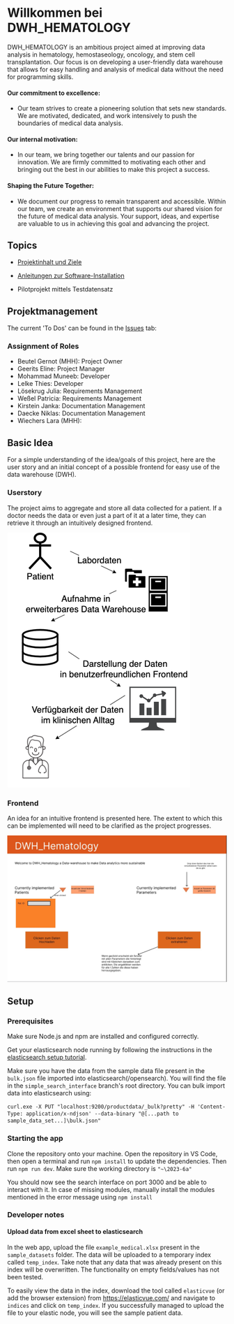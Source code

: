 # Willkommen bei DWH_HEMATOLOGY

DWH_HEMATOLOGY is an ambitious project aimed at improving data analysis in hematology, hemostaseology, oncology, and stem cell transplantation. Our focus is on developing a user-friendly data warehouse that allows for easy handling and analysis of medical data without the need for programming skills.

#### Our commitment to excellence:

 - Our team strives to create a pioneering solution that sets new standards. We are motivated, dedicated, and work intensively to push the boundaries of medical data analysis.

#### Our internal motivation:

 - In our team, we bring together our talents and our passion for innovation. We are firmly committed to motivating each other and bringing out the best in our abilities to make this project a success.

#### Shaping the Future Together:

 - We document our progress to remain transparent and accessible. Within our team, we create an environment that supports our shared vision for the future of medical data analysis. Your support, ideas, and expertise are valuable to us in achieving this goal and advancing the project.





## Topics


* [Projektinhalt und Ziele](https://github.com/health-io/2023-6a/tree/5157ee6f25184b2d91f290500488a6b2ca0390eb/docs/Projektinhalt_und_Ziele)

* [Anleitungen zur Software-Installation](https://github.com/health-io/2023-6a/tree/9c79a6af5a9fabc4aaf10ef3a0c54d7f1fd62d57/docs/software_installation)
  
* Pilotprojekt mittels Testdatensatz





## Projektmanagement

The current 'To Dos' can be found in the [Issues](https://github.com/health-io/2023-6a/issues) tab:
 


### Assignment of Roles
* Beutel Gernot (MHH): Project Owner
* Geerits Eline: Project Manager
* Mohammad Muneeb: Developer
* Lelke Thies: Developer
* Lösekrug Julia: Requirements Management
* Weßel Patricia: Requirements Management
* Kirstein Janka: Documentation Management
* Daecke Niklas: Documentation Management
* Wiechers Lara (MHH):


## Basic Idea

For a simple understanding of the idea/goals of this project, here are the user story and an initial concept of a possible frontend for easy use of the data warehouse (DWH).

### Userstory

The project aims to aggregate and store all data collected for a patient. If a doctor needs the data or even just a part of it at a later time, they can retrieve it through an intuitively designed frontend.

![alt text](docs/user-story.png)

### Frontend

An idea for an intuitive frontend is presented here. The extent to which this can be implemented will need to be clarified as the project progresses.

![alt text](docs/erster-entwurf-frontend.jpeg)

## Setup

### Prerequisites

Make sure Node.js and npm are installed and configured correctly. 

Get your elasticsearch node running by following the instructions in the [elasticsearch setup tutorial](https://github.com/health-io/2023-6a/blob/f4e09bb266f90e8198dc85516c62dc5e8b1930d1/docs/software_installation/elasticsearch/es_kib_installation_for_dummies.md). 

Make sure you have the data from the sample data file present in the ```bulk.json``` file imported into elasticsearch(/opensearch). You will find the file in the ```simple_search_interface``` branch's root directory. You can bulk import data into elasticsearch using: 

```
curl.exe -X PUT "localhost:9200/productdata/_bulk?pretty" -H 'Content-Type: application/x-ndjson' --data-binary "@[...path to sample_data_set...]\bulk.json"
```
### Starting the app

Clone the repository onto your machine. Open the repository in VS Code, then open a terminal and run ```npm install``` to update the dependencies. Then run ```npm run dev```. Make sure the working directory is ```"~\2023-6a"```

You should now see the search interface on port 3000 and be able to interact with it. In case of missing modules, manually install the modules mentioned in the error message using ```npm install```

### Developer notes

#### Upload data from excel sheet to elasticsearch

In the web app, upload the file ```example_medical.xlsx``` present in the ```sample_datasets``` folder. The data will be uploaded to a temporary index called ```temp_index```. Take note that any data that was already present on this index will be overwritten. The functionality on empty fields/values has not been tested.

To easily view the data in the index, download the tool called ```elasticvue``` (or add the browser extension) from https://elasticvue.com/ and navigate to ```indices``` and click on ```temp_index```. If you successfully managed to upload the file to your elastic node, you will see the sample patient data.
